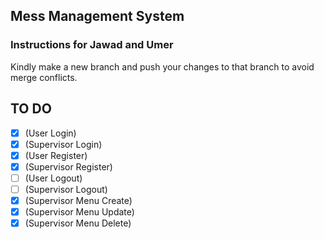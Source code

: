 ## Mess Management System

### Instructions for Jawad and Umer
Kindly make a new branch and push your changes to that branch to avoid merge conflicts.


## TO DO
- [x] (User Login)
- [x] (Supervisor Login)
- [x] (User Register)
- [x] (Supervisor Register)
- [ ] (User Logout)
- [ ] (Supervisor Logout)
- [x] (Supervisor Menu Create)
- [x] (Supervisor Menu Update)
- [x] (Supervisor Menu Delete)
